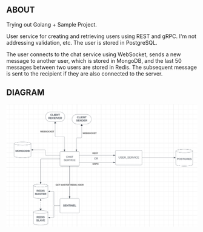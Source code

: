 ## ABOUT

Trying out Golang + Sample Project.

User service for creating and retrieving users using REST and gRPC.
I'm not addressing validation, etc.
The user is stored in PostgreSQL.

The user connects to the chat service using WebSocket, sends a new message to another user, which is stored in MongoDB, and the last 50 messages between two users are stored in Redis.
The subsequent message is sent to the recipient if they are also connected to the server.

## DIAGRAM
![Alt text](./doc/diagram.png?raw=true "High level diagram")
